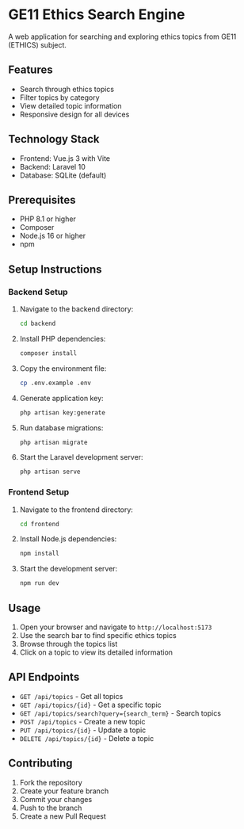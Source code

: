 # GE11 Ethics Search Engine

A web application for searching and exploring ethics topics from GE11 (ETHICS) subject.

## Features

- Search through ethics topics
- Filter topics by category
- View detailed topic information
- Responsive design for all devices

## Technology Stack

- Frontend: Vue.js 3 with Vite
- Backend: Laravel 10
- Database: SQLite (default)

## Prerequisites

- PHP 8.1 or higher
- Composer
- Node.js 16 or higher
- npm

## Setup Instructions

### Backend Setup

1. Navigate to the backend directory:
   ```bash
   cd backend
   ```

2. Install PHP dependencies:
   ```bash
   composer install
   ```

3. Copy the environment file:
   ```bash
   cp .env.example .env
   ```

4. Generate application key:
   ```bash
   php artisan key:generate
   ```

5. Run database migrations:
   ```bash
   php artisan migrate
   ```

6. Start the Laravel development server:
   ```bash
   php artisan serve
   ```

### Frontend Setup

1. Navigate to the frontend directory:
   ```bash
   cd frontend
   ```

2. Install Node.js dependencies:
   ```bash
   npm install
   ```

3. Start the development server:
   ```bash
   npm run dev
   ```

## Usage

1. Open your browser and navigate to `http://localhost:5173`
2. Use the search bar to find specific ethics topics
3. Browse through the topics list
4. Click on a topic to view its detailed information

## API Endpoints

- `GET /api/topics` - Get all topics
- `GET /api/topics/{id}` - Get a specific topic
- `GET /api/topics/search?query={search_term}` - Search topics
- `POST /api/topics` - Create a new topic
- `PUT /api/topics/{id}` - Update a topic
- `DELETE /api/topics/{id}` - Delete a topic

## Contributing

1. Fork the repository
2. Create your feature branch
3. Commit your changes
4. Push to the branch
5. Create a new Pull Request 
